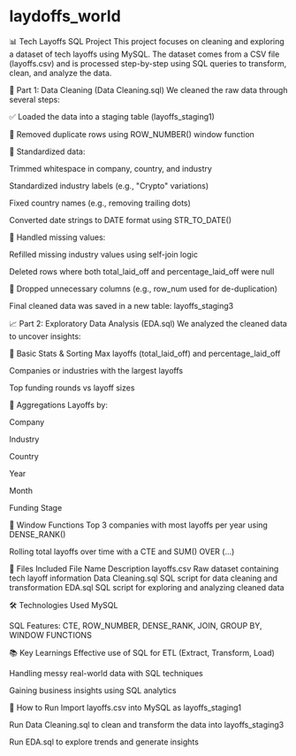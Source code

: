 # laydoffs_world
📊 Tech Layoffs SQL Project
This project focuses on cleaning and exploring a dataset of tech layoffs using MySQL. The dataset comes from a CSV file (layoffs.csv) and is processed step-by-step using SQL queries to transform, clean, and analyze the data.

🧹 Part 1: Data Cleaning (Data Cleaning.sql)
We cleaned the raw data through several steps:

✅ Loaded the data into a staging table (layoffs_staging1)

🔄 Removed duplicate rows using ROW_NUMBER() window function

🧼 Standardized data:

Trimmed whitespace in company, country, and industry

Standardized industry labels (e.g., "Crypto" variations)

Fixed country names (e.g., removing trailing dots)

Converted date strings to DATE format using STR_TO_DATE()

🧩 Handled missing values:

Refilled missing industry values using self-join logic

Deleted rows where both total_laid_off and percentage_laid_off were null

🧽 Dropped unnecessary columns (e.g., row_num used for de-duplication)

Final cleaned data was saved in a new table: layoffs_staging3

📈 Part 2: Exploratory Data Analysis (EDA.sql)
We analyzed the cleaned data to uncover insights:

🔹 Basic Stats & Sorting
Max layoffs (total_laid_off) and percentage_laid_off

Companies or industries with the largest layoffs

Top funding rounds vs layoff sizes

🔹 Aggregations
Layoffs by:

Company

Industry

Country

Year

Month

Funding Stage

🔹 Window Functions
Top 3 companies with most layoffs per year using DENSE_RANK()

Rolling total layoffs over time with a CTE and SUM() OVER (...)

📁 Files Included
File Name	Description
layoffs.csv	Raw dataset containing tech layoff information
Data Cleaning.sql	SQL script for data cleaning and transformation
EDA.sql	SQL script for exploring and analyzing cleaned data

🛠️ Technologies Used
MySQL

SQL Features: CTE, ROW_NUMBER, DENSE_RANK, JOIN, GROUP BY, WINDOW FUNCTIONS

📚 Key Learnings
Effective use of SQL for ETL (Extract, Transform, Load)

Handling messy real-world data with SQL techniques

Gaining business insights using SQL analytics

🚀 How to Run
Import layoffs.csv into MySQL as layoffs_staging1

Run Data Cleaning.sql to clean and transform the data into layoffs_staging3

Run EDA.sql to explore trends and generate insights

